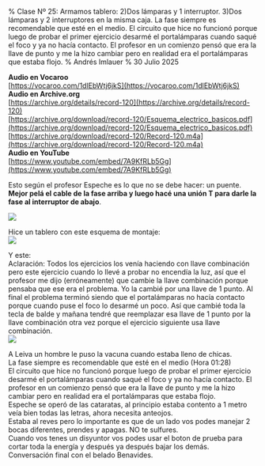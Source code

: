 % Clase Nº 25: Armamos tablero: 2)Dos lámparas y 1 interruptor. 3)Dos lámparas y 2 interruptores en la misma caja. La fase siempre es recomendable que esté en el medio. El circuito que hice no funcionó porque luego de probar el primer ejercicio desarmé el portalámparas cuando saqué el foco y ya no hacía contacto. El profesor en un comienzo pensó que era la llave de punto y me la hizo cambiar pero en realidad era el portalámparas que estaba flojo.
% Andrés Imlauer
% 30 Julio 2025

**Audio en Vocaroo**    
[https://vocaroo.com/1dlEbWtj6jkS](https://vocaroo.com/1dlEbWtj6jkS)    
**Audio en Archive.org**    
[https://archive.org/details/record-120](https://archive.org/details/record-120)    
[https://archive.org/download/record-120/Esquema_electrico_basicos.pdf](https://archive.org/download/record-120/Esquema_electrico_basicos.pdf)    
[https://archive.org/download/record-120/Record-120.m4a](https://archive.org/download/record-120/Record-120.m4a)    
**Audio en YouTube**    
[https://www.youtube.com/embed/7A9KfRLb5Gg](https://www.youtube.com/embed/7A9KfRLb5Gg)    
    
Esto según el profesor Espeche es lo que no se debe hacer: un puente. **Mejor pelá el cable de la fase arriba y luego hacé una unión T para darle la fase al interruptor de abajo**.    
    
![](https://blogger.googleusercontent.com/img/b/R29vZ2xl/AVvXsEj0nLeuiPADEngsFo_-n_822_WDapOqKpi_C6OXRXKEeBSCCg5FYmZB-DLd9GYUS6BeTWAkNn_EmYyt7tiWMngHky7p14fk7TODVBODf2F0mTfMrp5kTyuTMyMdeu5N6jsujxgLCODyoNryBHDt2jMkHsDPvnaryQcapjZflyiX3RMMTIsMjpRbnGmkoUE/s4160/IMG_20250513_192252513.jpg)    
    
Hice un tablero con este esquema de montaje:    
![](https://blogger.googleusercontent.com/img/b/R29vZ2xl/AVvXsEiAF7zHr0iss704dcyCWPCubYKJniuzXTb18HnsJL8jb5h7EPRBpv_GcLyN0GdZOkAq3r2noJYvt0INgicZKXUAF-cBDz_LRkN18pbTKD4z_XAkyB8fQ3VkEcE-0jFH2r8LAPacBR6CmB3dgrSxUblbbE77ZURWQEcTMSkFacIGeq3IWlyNW7OiKShTKLs/s4160/IMG_20250511_181847728.jpg)    
    
Y este:    
Aclaración: Todos los ejercicios los venía haciendo con llave combinación pero este ejercicio cuando lo llevé a probar no encendía la luz, así que el profesor me dijo (erróneamente) que cambie la llave combinación porque pensaba que ese era el problema. Yo la cambié por una llave de 1 punto. Al final el problema terminó siendo que el portalámparas no hacía contacto porque cuando puse el foco lo desarmé un poco. Así que cambié toda la tecla de balde y mañana tendré que reemplazar esa llave de 1 punto por la llave combinación otra vez porque el ejercicio siguiente usa llave combinación.    
![](https://blogger.googleusercontent.com/img/b/R29vZ2xl/AVvXsEijTte7dBiI6_Z6PEjZ6tK35Vex8o1_OpirgLDwvE3eWR_-gd4dnDD0UNnhpTRm0yALcESySaT0uROOpzmv6k5W_ciNiiy72ZFCaLYoRol3PPEFk35KWsiG2Qvl5gXw-XOPqKD5V7Z2yQFhvm_d22ZJDP_F7F-zDYI_B67zfuYKk5tLkS45V_YwEm3QB8g/s4160/IMG_20250511_181833612.jpg)    
    
A Leiva un hombre le puso la vacuna cuando estaba lleno de chicas.    
La fase siempre es recomendable que esté en el medio (Hora 01:28)    
El circuito que hice no funcionó porque luego de probar el primer ejercicio desarmé el portalámparas cuando saqué el foco y ya no hacía contacto. El profesor en un comienzo pensó que era la llave de punto y me la hizo cambiar pero en realidad era el portalámparas que estaba flojo.    
Espeche se operó de las cataratas, al principio estaba contento a 1 metro veía bien todas las letras, ahora necesita anteojos.    
Estaba al reves pero lo importante es que de un lado vos podes manejar 2 bocas diferentes, prendes y apagas. NO te sulfures.    
Cuando vos tenes un disyuntor vos podes usar el boton de prueba para cortar toda la energía y después ya después bajar los demás.    
Conversación final con el belado Benavides.    
